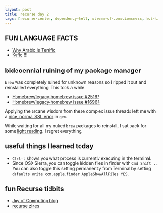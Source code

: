 ```yaml
---
layout: post
title: recurse day 2
tags: [recurse-center, dependency-hell, stream-of-consciousness, hot-tips]
---
```


## FUN LANGUAGE FACTS

- [Why Arabic Is Terrific](https://idlewords.com/2011/08/why_arabic_is_terrific.htm)
- [Kufic](https://en.wikipedia.org/wiki/Kufic) !!!

## bidecennial ruining of my package manager

`brew` was completely ruined for unknown reasons so I ripped it out and reinstalled everything. This took a while.

- [Homebrew/legacy-homebrew issue #25167](https://github.com/Homebrew/legacy-homebrew/issues/25167)
- [Homebrew/legacy-homebrew issue #16964](https://github.com/Homebrew/legacy-homebrew/issues/16964)

Applying the arcane wisdom from these complex issue threads left me with a [nice, normal SSL error](https://github.com/rubygems/rubygems/issues/1736) in `gem`.

While waiting for all my nuked `brew` packages to reinstall, I sat back for some [light reading](https://www.usenix.org/system/files/1311_05-08_mickens.pdf). I regret everything.

## useful things I learned today

- `Ctrl-t` shows you what process is currently executing in the terminal.
- Since OSX Sierra, you can toggle hidden files in finder with `Cmd Shift .`. You can also toggle this setting permanently from Terminal by setting `defaults write com.apple.finder AppleShowAllFiles YES`.

## fun Recurse tidbits

- [Joy of Computing blog](joy.recurse.com)
- [recurse zines](https://aidanhb.github.io/rc-zine.github.io/)

